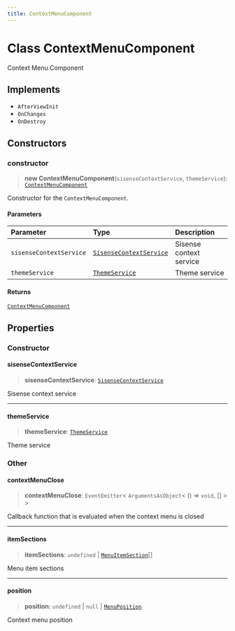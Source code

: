 ```yaml
---
title: ContextMenuComponent
---
```


# Class ContextMenuComponent

Context Menu Component

## Implements

- `AfterViewInit`
- `OnChanges`
- `OnDestroy`

## Constructors

### constructor

> **new ContextMenuComponent**(`sisenseContextService`, `themeService`): [`ContextMenuComponent`](class.ContextMenuComponent.md)

Constructor for the `ContextMenuComponent`.

#### Parameters

| Parameter | Type | Description |
| :------ | :------ | :------ |
| `sisenseContextService` | [`SisenseContextService`](class.SisenseContextService.md) | Sisense context service |
| `themeService` | [`ThemeService`](class.ThemeService.md) | Theme service |

#### Returns

[`ContextMenuComponent`](class.ContextMenuComponent.md)

## Properties

### Constructor

#### sisenseContextService

> **sisenseContextService**: [`SisenseContextService`](class.SisenseContextService.md)

Sisense context service

***

#### themeService

> **themeService**: [`ThemeService`](class.ThemeService.md)

Theme service

### Other

#### contextMenuClose

> **contextMenuClose**: `EventEmitter`\< `ArgumentsAsObject`\< () => `void`, [] \> \>

Callback function that is evaluated when the context menu is closed

***

#### itemSections

> **itemSections**: `undefined` \| [`MenuItemSection`](../../sdk-ui/type-aliases/type-alias.MenuItemSection.md)[]

Menu item sections

***

#### position

> **position**: `undefined` \| `null` \| [`MenuPosition`](../../sdk-ui/type-aliases/type-alias.MenuPosition.md)

Context menu position
